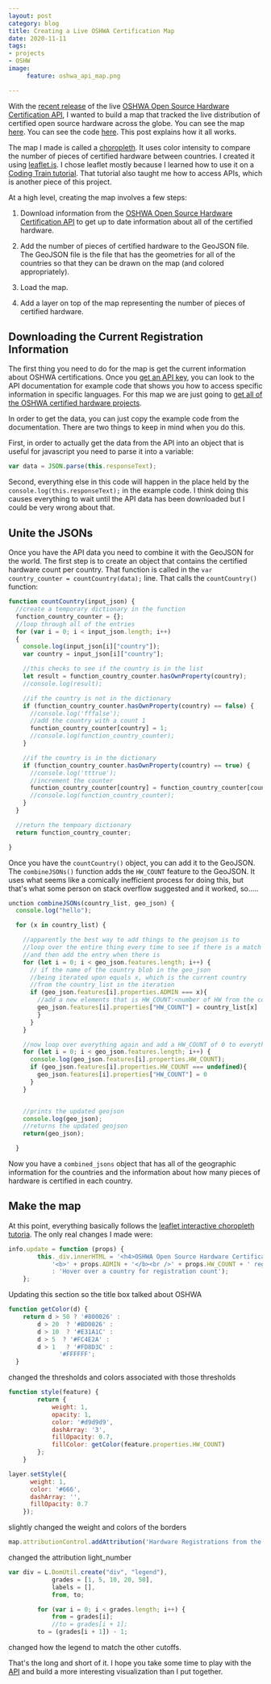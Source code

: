 ```yaml
---
layout: post
category: blog
title: Creating a Live OSHWA Certification Map
date: 2020-11-11
tags:
- projects
- OSHW
image:
     feature: oshwa_api_map.png

---
```


With the [recent release](/blog/2020/10/23/oshwa-cert-api/) of the live [OSHWA Open Source Hardware Certification API](https://certificationapi.oshwa.org/documentation), I wanted to build a map that tracked the live distribution of certified open source hardware across the globe.  You can see the map [here](/oshwa_certification_map/).  You can see the code [here](https://github.com/mwweinberg/oshwa_cert_map). This post explains how it all works.  

The map I made is called a [choropleth](https://en.wikipedia.org/wiki/Choropleth_map).  It uses color intensity to compare the number of pieces of certified hardware between countries.  I created it using [leaflet.js](https://leafletjs.com/). I chose leaflet mostly because I learned how to use it on a [Coding Train tutorial](https://www.youtube.com/watch?v=nZaZ2dB6pow).  That tutorial also taught me how to access APIs, which is another piece of this project.

At a high level, creating the map involves a few steps:

1. Download information from the [OSHWA Open Source Hardware Certification API](https://certificationapi.oshwa.org/documentation) to get up to date information about all of the certified hardware.

2. Add the number of pieces of certified hardware to the GeoJSON file.  The GeoJSON file is the file that has the geometries for all of the countries so that they can be drawn on the map (and colored appropriately).

3. Load the map.

4. Add a layer on top of the map representing the number of pieces of certified hardware.

## Downloading the Current Registration Information

The first thing you need to do for the map is get the current information about OSHWA certifications.  Once you [get an API key](https://certificationapi.oshwa.org/), you can look to the API documentation for example code that shows you how to access specific information in specific languages.  For this map we are just going to [get all of the OSHWA certified hardware projects](https://certificationapi.oshwa.org/documentation#tag/Project/paths/~1api~1projects/get).

In order to get the data, you can just copy the example code from the documentation.  There are two things to keep in mind when you do this.

First, in order to actually get the data from the API into an object that is useful for javascript you need to parse it into a variable:

```javascript
var data = JSON.parse(this.responseText);
```

Second, everything else in this code will happen in the place held by the `console.log(this.responseText);` in the example code. I think doing this causes everything to wait until the API data has been downloaded but I could be very wrong about that.

## Unite the JSONs

Once you have the API data you need to combine it with the GeoJSON for the world.  The first step is to create an object that contains the certified hardware count per country.  That function is called in the `var country_counter = countCountry(data);` line.  That calls the `countCountry()` function:

```javascript
function countCountry(input_json) {
  //create a temporary dictionary in the function
  function_country_counter = {};
  //loop through all of the entries
  for (var i = 0; i < input_json.length; i++)
  {
    console.log(input_json[i]["country"]);
    var country = input_json[i]["country"];

    //this checks to see if the country is in the list
    let result = function_country_counter.hasOwnProperty(country);
    //console.log(result);

    //if the country is not in the dictionary
    if (function_country_counter.hasOwnProperty(country) == false) {
      //console.log('fffalse');
      //add the country with a count 1
      function_country_counter[country] = 1;
      //console.log(function_country_counter);
    }

    //if the country is in the dictionary
    if (function_country_counter.hasOwnProperty(country) == true) {
      //console.log('tttrue');
      //increment the counter
      function_country_counter[country] = function_country_counter[country] + 1;
      //console.log(function_country_counter);
    }
  }

  //return the tempoary dictionary
  return function_country_counter;

}
```

Once you have the `countCountry()` object, you can add it to the GeoJSON.  The `combineJSONs()` function adds the `HW_COUNT` feature to the GeoJSON. It uses what seems like a comically inefficient process for doing this, but that's what some person on stack overflow suggested and it worked, so.....

```javascript
unction combineJSONs(country_list, geo_json) {
  console.log("hello");

  for (x in country_list) {

    //apparently the best way to add things to the geojson is to
    //loop over the entire thing every time to see if there is a match
    //and then add the entry when there is
    for (let i = 0; i < geo_json.features.length; i++) {
      // if the name of the country blob in the geo_json
      //being iterated upon equals x, which is the current country
      //from the country_list in the iteration
      if (geo_json.features[i].properties.ADMIN === x){
        //add a new elements that is HW_COUNT:<number of HW from the country_list>
        geo_json.features[i].properties["HW_COUNT"] = country_list[x]
        }
      }
    }

    //now loop over everything again and add a HW_COUNT of 0 to everything else
    for (let i = 0; i < geo_json.features.length; i++) {
      console.log(geo_json.features[i].properties.HW_COUNT);
      if (geo_json.features[i].properties.HW_COUNT === undefined){
        geo_json.features[i].properties["HW_COUNT"] = 0
      }
    }


    //prints the updated geojson
    console.log(geo_json);
    //returns the updated geojson
    return(geo_json);

  }
  ```

Now you have a `combined_jsons` object that has all of the geographic information for the countries and the information about how many pieces of hardware is certified in each country.

## Make the map

At this point, everything basically follows the [leaflet interactive choropleth tutoria](https://leafletjs.com/examples/choropleth/).  The only real changes I made were:

```javascript
info.update = function (props) {
  		this._div.innerHTML = '<h4>OSHWA Open Source Hardware Certifications</h4>' +  (props ?
  			'<b>' + props.ADMIN + '</b><br />' + props.HW_COUNT + ' registrations'
  			: 'Hover over a country for registration count');
  	};
```

Updating this section so the title box talked about OSHWA

```javascript
function getColor(d) {
    return d > 50 ? '#800026' :
        d > 20  ? '#BD0026' :
        d > 10  ? '#E31A1C' :
        d > 5  ? '#FC4E2A' :
        d > 1   ? '#FD8D3C' :
              '#FFFFFF';
  }
```

changed the thresholds and colors associated with those thresholds

```javascript
function style(feature) {
  		return {
  			weight: 1,
  			opacity: 1,
  			color: '#d9d9d9',
  			dashArray: '3',
  			fillOpacity: 0.7,
  			fillColor: getColor(feature.properties.HW_COUNT)
  		};
  	}
```
```javascript
layer.setStyle({
      weight: 1,
      color: '#666',
      dashArray: '',
      fillOpacity: 0.7
    });
```
slightly changed the weight and colors of the borders

```javascript
map.attributionControl.addAttribution('Hardware Registrations from the <a href="https://certification.oshwa.org/">OSHWA Open Source Hardware Certification Program</a>');
```

changed the attribution light_number

```javascript
var div = L.DomUtil.create("div", "legend"),
  			grades = [1, 5, 10, 20, 50],
  			labels = [],
  			from, to;

  		for (var i = 0; i < grades.length; i++) {
  			from = grades[i];
  			//to = grades[i + 1];
        to = (grades[i + 1]) - 1;
```

changed how the legend to match the other cutoffs.

That's the long and short of it.  I hope you take some time to play with the [API](https://certificationapi.oshwa.org/documentation) and build a more interesting visualization than I put together.
